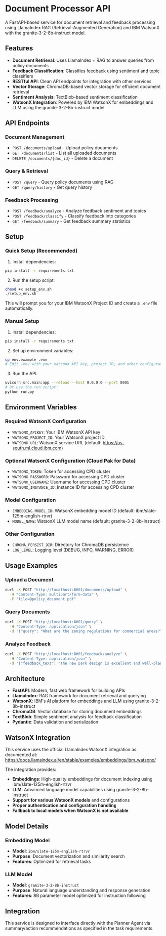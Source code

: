 # Document Processor API

A FastAPI-based service for document retrieval and feedback processing using LlamaIndex RAG (Retrieval-Augmented Generation) and IBM WatsonX with the granite-3-2-8b-instruct model.

## Features

- **Document Retrieval**: Uses LlamaIndex + RAG to answer queries from policy documents
- **Feedback Classification**: Classifies feedback using sentiment and topic classifiers
- **RESTful API**: Clean API endpoints for integration with other services
- **Vector Storage**: ChromaDB-based vector storage for efficient document retrieval
- **Sentiment Analysis**: TextBlob-based sentiment classification
- **WatsonX Integration**: Powered by IBM WatsonX for embeddings and LLM using the granite-3-2-8b-instruct model

## API Endpoints

### Document Management
- `POST /documents/upload` - Upload policy documents
- `GET /documents/list` - List all uploaded documents
- `DELETE /documents/{doc_id}` - Delete a document

### Query & Retrieval
- `POST /query` - Query policy documents using RAG
- `GET /query/history` - Get query history

### Feedback Processing
- `POST /feedback/analyze` - Analyze feedback sentiment and topics
- `POST /feedback/classify` - Classify feedback into categories
- `GET /feedback/summary` - Get feedback summary statistics

## Setup

### Quick Setup (Recommended)
1. Install dependencies:
```bash
pip install -r requirements.txt
```

2. Run the setup script:
```bash
chmod +x setup_env.sh
./setup_env.sh
```
This will prompt you for your IBM WatsonX Project ID and create a `.env` file automatically.

### Manual Setup
1. Install dependencies:
```bash
pip install -r requirements.txt
```

2. Set up environment variables:
```bash
cp env.example .env
# Edit .env with your WatsonX API key, project ID, and other configurations
```

3. Run the API:
```bash
uvicorn src.main:app --reload --host 0.0.0.0 --port 8001
# Or use the run script:
python run.py
```

## Environment Variables

### Required WatsonX Configuration
- `WATSONX_APIKEY`: Your IBM WatsonX API key
- `WATSONX_PROJECT_ID`: Your WatsonX project ID
- `WATSONX_URL`: WatsonX service URL (default: https://us-south.ml.cloud.ibm.com)

### Optional WatsonX Configuration (Cloud Pak for Data)
- `WATSONX_TOKEN`: Token for accessing CPD cluster
- `WATSONX_PASSWORD`: Password for accessing CPD cluster
- `WATSONX_USERNAME`: Username for accessing CPD cluster
- `WATSONX_INSTANCE_ID`: Instance ID for accessing CPD cluster

### Model Configuration
- `EMBEDDING_MODEL_ID`: WatsonX embedding model ID (default: ibm/slate-125m-english-rtrvr)
- `MODEL_NAME`: WatsonX LLM model name (default: granite-3-2-8b-instruct)

### Other Configuration
- `CHROMA_PERSIST_DIR`: Directory for ChromaDB persistence
- `LOG_LEVEL`: Logging level (DEBUG, INFO, WARNING, ERROR)

## Usage Examples

### Upload a Document
```bash
curl -X POST "http://localhost:8001/documents/upload" \
  -H "Content-Type: multipart/form-data" \
  -F "file=@policy_document.pdf"
```

### Query Documents
```bash
curl -X POST "http://localhost:8001/query" \
  -H "Content-Type: application/json" \
  -d '{"query": "What are the zoning regulations for commercial areas?"}'
```

### Analyze Feedback
```bash
curl -X POST "http://localhost:8001/feedback/analyze" \
  -H "Content-Type: application/json" \
  -d '{"feedback_text": "The new park design is excellent and well-planned!"}'
```

## Architecture

- **FastAPI**: Modern, fast web framework for building APIs
- **LlamaIndex**: RAG framework for document retrieval and querying
- **WatsonX**: IBM's AI platform for embeddings and LLM using granite-3-2-8b-instruct
- **ChromaDB**: Vector database for storing document embeddings
- **TextBlob**: Simple sentiment analysis for feedback classification
- **Pydantic**: Data validation and serialization

## WatsonX Integration

This service uses the official LlamaIndex WatsonX integration as documented at:
https://docs.llamaindex.ai/en/stable/examples/embeddings/ibm_watsonx/

The integration provides:
- **Embeddings**: High-quality embeddings for document indexing using ibm/slate-125m-english-rtrvr
- **LLM**: Advanced language model capabilities using granite-3-2-8b-instruct
- **Support for various WatsonX models** and configurations
- **Proper authentication and configuration handling**
- **Fallback to local models when WatsonX is not available**

## Model Details

### Embedding Model
- **Model**: `ibm/slate-125m-english-rtrvr`
- **Purpose**: Document vectorization and similarity search
- **Features**: Optimized for retrieval tasks

### LLM Model
- **Model**: `granite-3-2-8b-instruct`
- **Purpose**: Natural language understanding and response generation
- **Features**: 8B parameter model optimized for instruction following

## Integration

This service is designed to interface directly with the Planner Agent via summary/action recommendations as specified in the task requirements.
